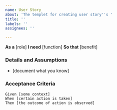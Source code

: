 ```yaml
---
name: User Story
about: 'The templet for creating user story''s '
title: ''
labels: ''
assignees: ''

---
```


**As a** [role] 
**I need** [function]
**So that** [benefit]  

### Details and Assumptions
* [document what you know]

### Acceptance Criteria 

```gherkin
Given [some context]
When [certain action is taken]
Then [the outcome of action is observed]
 ```
